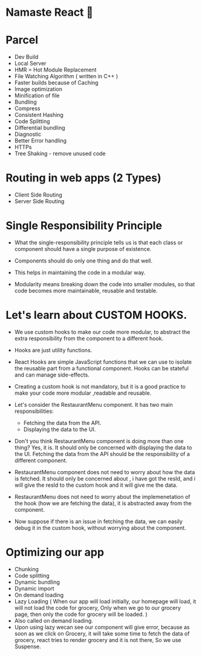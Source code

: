 # Namaste React 🚀

# Parcel

- Dev Build
- Local Server
- HMR = Hot Module Replacement
- File Watching Algorithm ( written in C++ )
- Faster builds because of Caching
- Image optimization
- Minification of file
- Bundling
- Compress
- Consistent Hashing
- Code Splitting
- Differential bundling
- Diagnostic
- Better Error handling
- HTTPs
- Tree Shaking - remove unused code

# Routing in web apps (2 Types)

- Client Side Routing
- Server Side Routing

# Single Responsibility Principle

- What the single-responsibility principle tells us is that each class or component should have a single purpose of existence.

- Components should do only one thing and do that well.
- This helps in maintaining the code in a modular way.
- Modularity means breaking down the code into smaller modules, so that code becomes more maintainable, reusable and testable.

# Let's learn about CUSTOM HOOKS.

- We use custom hooks to make our code more modular, to abstract the extra responsibility from the component to a different hook.
- Hooks are just utility functions.
- React Hooks are simple JavaScript functions that we can use to isolate the reusable part from a functional component. Hooks can be stateful and can manage side-effects.
- Creating a custom hook is not mandatory, but it is a good practice to make your code more modular ,readable and reusable.
- Let's consider the RestaurantMenu component. It has two main responsibilities:

  - Fetching the data from the API.
  - Displaying the data to the UI.

- Don't you think RestaurantMenu component is doing more than one thing? Yes, it is. It should only be concerned with displaying the data to the UI. Fetching the data from the API should be the responsibility of a different component.

- RestaurantMenu component does not need to worry about how the data is fetched. It should only be concerned about , i have got the resId, and i will give the resId to the custom hook and it will give me the data.
- RestaurantMenu does not need to worry about the implemenetation of the hook (how we are fetching the data), it is abstracted away from the component.
- Now suppose if there is an issue in fetching the data, we can easily debug it in the custom hook, without worrying about the component.

# Optimizing our app

- Chunking
- Code splitting
- Dynamic bundling
- Dynamic import
- On demand loading
- Lazy Loading ( When our app will load initially, our homepage will load, it will not load the code for grocery, Only when we go to our grocery page, then only the code for grocery will be loaded. )
- Also called on demand loading.
- Upon using lazy wecan see our component will give error, because as soon as we click on Grocery, it will take some time to fetch the data of grocery, react tries to render grocery and it is not there, So we use Suspense.
